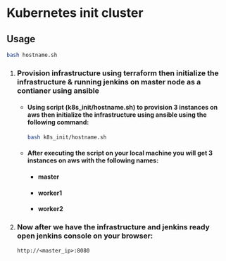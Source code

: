 # Kubernetes init cluster

## Usage

```bash
bash hostname.sh
```

1. ### Provision infrastructure using terraform then initialize the infrastructure & running jenkins on master node as a contianer using ansible
   - #### Using script (k8s_init/hostname.sh) to provision 3 instances on aws then initialize the infrastructure using ansible using the following command:
      ```bash
      bash k8s_init/hostname.sh
      ```
   - #### After executing the script on your local machine you will get 3 instances on aws with the following names:
      - #### master
      - #### worker1
      - #### worker2
2. ### Now after we have the infrastructure and jenkins ready open jenkins console on your browser:
   ```
   http://<master_ip>:8080
   ```
